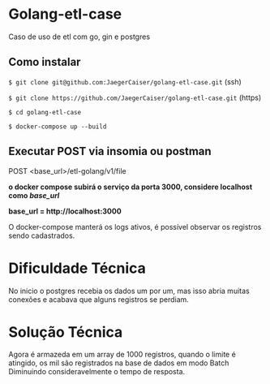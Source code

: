 # Golang-etl-case
Caso de uso de etl com go, gin e postgres

## Como instalar
`$ git clone git@github.com:JaegerCaiser/golang-etl-case.git` (ssh)

`$ git clone https://github.com/JaegerCaiser/golang-etl-case.git` (https)

`$ cd golang-etl-case`

`$ docker-compose up --build`

## Executar POST via insomia ou postman
POST <base_url>/etl-golang/v1/file

**o docker compose subirá o serviço da porta 3000, considere localhost como *base_url***

**base_url = http://localhost:3000**

O docker-compose manterá os logs ativos, é possível observar os registros sendo cadastrados.

# Dificuldade Técnica
No inicio o postgres recebia os dados um por um, mas isso abria muitas conexões e acabava que alguns registros se perdiam.

# Solução Técnica
Agora é armazeda em um array de 1000 registros, quando o limite é atingido, os mil são registrados na base de dados em modo Batch
Diminuindo consideravelmente o tempo de resposta.
